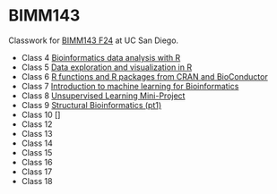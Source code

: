 # BIMM143
Classwork for [BIMM143 F24](https://bioboot.github.io/bimm143_F24/) at UC San Diego.

- Class 4 [Bioinformatics data analysis with R](https://github.com/NatalianaH/bimm143_github/blob/main/Class04/Lab04.html)
- Class 5 [Data exploration and visualization in R](https://github.com/NatalianaH/bimm143_github/blob/main/class05/class05.html)
- Class 6 [R functions and R packages from CRAN and BioConductor](https://github.com/NatalianaH/bimm143_github/blob/main/Class06/Class6.html)
- Class 7 [Introduction to machine learning for Bioinformatics](https://github.com/NatalianaH/bimm143_github/blob/main/Class07/Class07.html)
- Class 8 [Unsupervised Learning Mini-Project](https://github.com/NatalianaH/bimm143_github/blob/main/Class08/Class08_mini_project.html)
- Class 9 [Structural Bioinformatics (pt1)](https://github.com/NatalianaH/bimm143_github/blob/main/Class09/Class09.html)
- Class 10 []
- Class 12
- Class 13
- Class 14
- Class 15
- Class 16
- Class 17
- Class 18